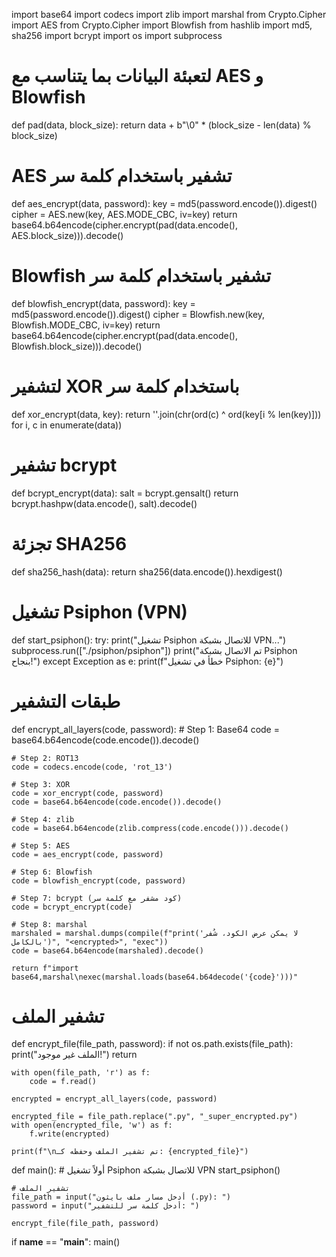 import base64
import codecs
import zlib
import marshal
from Crypto.Cipher import AES
from Crypto.Cipher import Blowfish
from hashlib import md5, sha256
import bcrypt
import os
import subprocess

# لتعبئة البيانات بما يتناسب مع AES و Blowfish
def pad(data, block_size):
    return data + b"\0" * (block_size - len(data) % block_size)

# AES تشفير باستخدام كلمة سر
def aes_encrypt(data, password):
    key = md5(password.encode()).digest()
    cipher = AES.new(key, AES.MODE_CBC, iv=key)
    return base64.b64encode(cipher.encrypt(pad(data.encode(), AES.block_size))).decode()

# Blowfish تشفير باستخدام كلمة سر
def blowfish_encrypt(data, password):
    key = md5(password.encode()).digest()
    cipher = Blowfish.new(key, Blowfish.MODE_CBC, iv=key)
    return base64.b64encode(cipher.encrypt(pad(data.encode(), Blowfish.block_size))).decode()

# لتشفير XOR باستخدام كلمة سر
def xor_encrypt(data, key):
    return ''.join(chr(ord(c) ^ ord(key[i % len(key)])) for i, c in enumerate(data))

# تشفير bcrypt
def bcrypt_encrypt(data):
    salt = bcrypt.gensalt()
    return bcrypt.hashpw(data.encode(), salt).decode()

# تجزئة SHA256
def sha256_hash(data):
    return sha256(data.encode()).hexdigest()

# تشغيل Psiphon (VPN)
def start_psiphon():
    try:
        print("تشغيل Psiphon للاتصال بشبكة VPN...")
        subprocess.run(["./psiphon/psiphon"])
        print("تم الاتصال بشبكة Psiphon بنجاح!")
    except Exception as e:
        print(f"خطأ في تشغيل Psiphon: {e}")

# طبقات التشفير
def encrypt_all_layers(code, password):
    # Step 1: Base64
    code = base64.b64encode(code.encode()).decode()

    # Step 2: ROT13
    code = codecs.encode(code, 'rot_13')

    # Step 3: XOR
    code = xor_encrypt(code, password)
    code = base64.b64encode(code.encode()).decode()

    # Step 4: zlib
    code = base64.b64encode(zlib.compress(code.encode())).decode()

    # Step 5: AES
    code = aes_encrypt(code, password)

    # Step 6: Blowfish
    code = blowfish_encrypt(code, password)

    # Step 7: bcrypt (كود مشفر مع كلمة سر)
    code = bcrypt_encrypt(code)

    # Step 8: marshal
    marshaled = marshal.dumps(compile(f"print('لا يمكن عرض الكود، شُفر بالكامل')", "<encrypted>", "exec"))
    code = base64.b64encode(marshaled).decode()

    return f"import base64,marshal\nexec(marshal.loads(base64.b64decode('{code}')))"

# تشفير الملف
def encrypt_file(file_path, password):
    if not os.path.exists(file_path):
        print("الملف غير موجود!")
        return

    with open(file_path, 'r') as f:
        code = f.read()

    encrypted = encrypt_all_layers(code, password)

    encrypted_file = file_path.replace(".py", "_super_encrypted.py")
    with open(encrypted_file, 'w') as f:
        f.write(encrypted)

    print(f"\nتم تشفير الملف وحفظه كـ: {encrypted_file}")

def main():
    # أولاً تشغيل Psiphon للاتصال بشبكة VPN
    start_psiphon()

    # تشفير الملف
    file_path = input("أدخل مسار ملف بايثون (.py): ")
    password = input("أدخل كلمة سر للتشفير: ")

    encrypt_file(file_path, password)

if __name__ == "__main__":
    main() 
